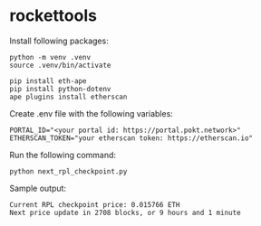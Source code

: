 # rockettools

Install following packages:

```
python -m venv .venv
source .venv/bin/activate

pip install eth-ape
pip install python-dotenv
ape plugins install etherscan
```

Create .env file with the following variables:

```
PORTAL_ID="<your portal id: https://portal.pokt.network>"
ETHERSCAN_TOKEN="your etherscan token: https://etherscan.io"
```

Run the following command:

```
python next_rpl_checkpoint.py
```

Sample output:

```
Current RPL checkpoint price: 0.015766 ETH
Next price update in 2708 blocks, or 9 hours and 1 minute
```
